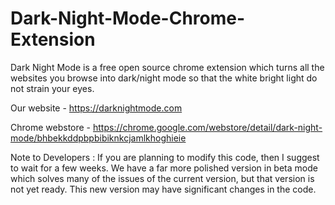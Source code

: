 # Dark-Night-Mode-Chrome-Extension
Dark Night Mode is a free open source chrome extension which turns all the websites you browse into dark/night mode so that the white bright light do not strain your eyes.

Our website - https://darknightmode.com

Chrome webstore - https://chrome.google.com/webstore/detail/dark-night-mode/bhbekkddpbpbibiknkcjamlkhoghieie

Note to Developers : If you are planning to modify this code, then I suggest to wait for a few weeks. We have a far more polished version in beta mode which solves many of the issues of the current version, but that version is not yet ready. This new version may have significant changes in the code.

